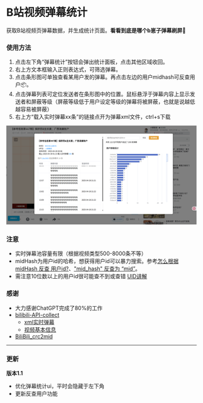# B站视频弹幕统计
获取B站视频页弹幕数据，并生成统计页面。**看看到底是哪个b崽子弹幕刷屏🔪**

### 使用方法
1. 点击左下角“弹幕统计”按钮会弹出统计面板，点击其他区域收回。
2. 右上方文本框输入正则表达式，可筛选弹幕。
3. 点击条形图可单独查看某用户发的弹幕。再点击左边的用户midhash可反查用户📦。
4. 点击弹幕列表可定位发送者在条形图中的位置。鼠标悬浮于弹幕内容上显示发送者和屏蔽等级（屏蔽等级低于用户设定等级的弹幕将被屏蔽，也就是说越低越容易被屏蔽）
5. 右上方“载入实时弹幕xx条”的链接点开为弹幕xml文件，ctrl+s下载

![图片01](images/bili-danmaku-statistic-example01.png)

### 注意
- 实时弹幕池容量有限（根据视频类型500-8000条不等）
- midHash为用户id的哈希，想获得用户id可以暴力搜索。参考[怎么根据 midHash 反查 用户id?](https://github.com/SocialSisterYi/bilibili-API-collect/issues/698#issuecomment-1577172809)、["mid_hash" 反查为 “mid”](https://github.com/Aruelius/crc32-crack)。
- 需注意10位数以上的用户id很可能查不到或查错 [UID讲解](https://www.bilibili.com/opus/921946620241641476)


### 感谢
- 大力感谢ChatGPT完成了80%的工作
- [bilibili-API-collect](https://github.com/SocialSisterYi/bilibili-API-collect)
  - [xml实时弹幕](https://github.com/SocialSisterYi/bilibili-API-collect/blob/master/docs/danmaku/danmaku_xml.md)
  - [视频基本信息](https://github.com/SocialSisterYi/bilibili-API-collect/blob/master/docs/video/info.md)
- [BiliBili_crc2mid](https://github.com/shafferjohn/bilibili-search)

---
### 更新

**版本1.1**
- 优化弹幕统计ui，平时会隐藏于左下角
- 更新反查用户功能
